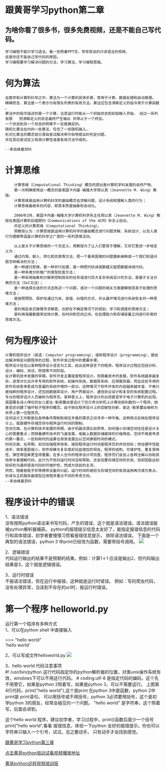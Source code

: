 # 跟黄哥学习python第二章

## 为啥你看了很多书，很多免费视频，还是不能自己写代码。
	学习编程不能只学习语法，看一些照着PPT念，夸夸其谈的只讲语法的视频，
	这是你还不能自己写代码的原因。
	学习编程要学习解决问题的方法，学习算法，学习编程思路。

# 何为算法

	在数学和计算机科学之中，算法为一个计算的具体步骤，常用于计算、数据处理和自动推理。  
	精确而言，算法是一个表示为有限长列表的有效方法。算法应包含清晰定义的指令用于计算函数 。   
	算法中的指令描述的是一个计算，当其运行时能从一个初始状态和初始输入开始， 经过一系列有限   而清晰定义的状态最终产生输出 并停止于一个终态。
	一个状态到另一个状态的转移不一定是确定的。    
	随机化算法在内的一些算法，包含了一些随机输入。 
	形式化算法的概念部分源自尝试解决希尔伯特提出的判定问题，
	并在其后尝试定义有效计算性或者有效方法中成形。  

	--来自维基百科


# 计算思维   

		计算思维（Computational Thinking）概念的提出是计算机学科发展的自然产物。
		第一次明确使用这一概念的是美国卡内基·梅隆大学周以真（Jeannette M. Wing）教授。
		计算思维是运用计算机科学的基础概念去求解问题、设计系统和理解人类的行为；
		计算思维最根本的内容，即其本质是抽象和自动化。

		2006年3月，美国卡内基·梅隆大学计算机科学系主任周以真（Jeannette M. Wing）教授在美国计算机权威期刊《Communications of the ACM》杂志上给出，
		并定义的计算思维（Computational Thinking）。
		周教授认为：计算思维是运用计算机科学的基础概念进行问题求解、系统设计、以及人类行为理解等涵盖计算机科学之广度的一系列思维活动。

		以上是关于计算思维的一个总定义，周教授为了让人们更易于理解，又将它更进一步地定义为：
		通过约简、嵌入、转化和仿真等方法，把一个看来困难的问题重新阐释成一个我们知道问题怎样解决的方法；
		是一种递归思维，是一种并行处理，是一种把代码译成数据又能把数据译成代码，
		是一种多维分析推广的类型检查方法；
		是一种采用抽象和分解来控制庞杂的任务或进行巨大复杂系统设计的方法，是基于关注分离的方法（SoC方法）；  
		是一种选择合适的方式去陈述一个问题，或对一个问题的相关方面建模使其易于处理的思维方法；
		是按照预防、保护及通过冗余、容错、纠错的方式，并从最坏情况进行系统恢复的一种思维方法；
		是利用启发式推理寻求解答，也即在不确定情况下的规划、学习和调度的思维方法；
		是利用海量数据来加快计算，在时间和空间之间，在处理能力和存储容量之间进行折衷的思维方法。

# 何为程序设计

	计算机程序设计（英语：Computer programming），或称程序设计（programming），是给出解决特定问题程序的过程，软件开发过程中的重要步骤。
	程序设计往往以某种程序设计语言为工具，给出这种语言下的程序。程序设计过程应包括分析、设计、编码、测试、除错等不同阶段。
	在计算机技术发展的早期，软件开发主要就是程序设计。但随着技术的发展，软件系统越来越复杂，逐渐分化出许多专用的软件系统，如操作系统、数据库系统、应用服务器，而且这些专用的软件系统愈来愈成为普遍的系统环境的一部分。这种情况下软件开发的内容越来越丰富，不再只是纯粹的程序设计，还包括数据库设计、用户界面设计、通信协议设计和复杂的系统配置过程。
	专业的程序设计人员被称为程序员。某种意义上，程序设计的出现甚至早于电子计算机的出现。英国著名诗人拜伦的女儿爱达·勒芙蕾丝曾设计了巴贝奇分析机上计算伯努利数的一个程序。她甚至还创建了循环和子程序的概念。由于她在程序设计上的突破性创新，爱达·勒芙蕾丝被称为世界上第一位程序员。
	任何设计工作都是在各种条件限制和相互矛盾的需求之间寻求一种平衡。这种观点反映在程序设计上，就是硬件存储空间与程序运行时间的限制。
	空间方面，在计算机技术发展的早期，由于机器资源比较昂贵，如何缩小存储空间往往是设计关心的首要重点；而随着硬件技术的飞速发展，电脑上数据存储媒体的价格降低，空间不再是考虑的第一要点，一些较耗时的运算也渐渐发展出以空间换取时间的模式。
	时间方面，在早期，如何加强程序效率、缩短程序运行时间是程序员的共同目标；而在硬件性能进步、效率差距缩小，软件规模与复杂度却日益增加的现在，程序的结构、可维护性、重复使用性、弹性等因素更显得重要。在多人合作的程序设计项目里，程序员们会加上各种注解以协助其他参与者理解代码，此行为不但对运行时间没有帮助，还会加重存储空间的负担，但却因能达到较好的沟通并提高代码的可维护性，而成为目前的主流。
	然而，随着智能手机等携带设备的兴起，运行时间的缩短与存储空间的有效运用再次成为焦点，形成与主机服务器类型应用程序重点不同的考虑方向。
	--来自维基百科

# 程序设计中的错误
1、语法错误    
   没有按照python语法来书写代码，产生的错误，这个就是语法错误。语法错误能被python解析器捕获。
   python的报错提示信息太友好了，能指定报错信息的代码行和具体错误，初学者要慢慢习惯看报错信息提示，
   排除语法错误。
   下面是一个典型的语法错误，python 3 中print已经改为函数，需要带括号调用。
   ![](syntaxerror.png)

2、逻辑错误    
   代码运行输出的结果不是预期的结果。例如：计算1＋1 应该是输出2，但代码输出结果是3，这个就是逻辑错误。

3、运行时错误    
   不报语法错误，但在运行中报错，这种就是运行时错误。
   例如：写的爬虫代码，没有处理异常，当读到不存在的url时，报运行时错误。

# 第一个程序 helloworld.py
运行第一个程序有多种方式    
1、可以在python  shell 中直接输入    

\>>> "hello world"    
'hello world'    



2、可以写成文件helloworld.py
![](helloworld.png)
     
3、hello world 代码注意事项    
\#! /usr/bin/python 这行代码指定你的python解析器的位置，对类unix操作系统有效，windows下可以不用这行代码。
\# coding:utf-8 是指定代码的编码，这个先不用管它，如果是python 2照着写，如果是python 3，可以不需要这行。
上图第4行代码，print("hello world"),这个是print 在python 3中是函数，python 2中print是 print语句，
可以用括号或不用括号，python 3必须要用括号，这个是初学python 3的朋友，经常会碰见的一个问题。
"hello world" 是字符串，这个照着写，后面会讲到。

这个hello world 程序，建议初学者，学习过程中，print()函数后面少一个括号print("hello world",看看
报错信息，体验一下python 友好的报错提示。你也可以字符串只输入一个引号，试试，总之要动手。
只有动手才会找到感觉。



[跟黄哥学习python第三章](learn_python_follow_brother_huang_3.md)


[点击黄哥python培训试看视频播放地址](https://github.com/pythonpeixun/article/blob/master/python_shiping.md)

[黄哥python远程视频培训班](https://github.com/pythonpeixun/article/blob/master/index.md)  


    